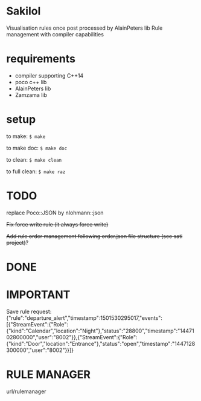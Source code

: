 Sakilol
======

Visualisation rules once post processed by AlainPeters lib
Rule management with compiler capabilities

requirements
============

* compiler supporting C++14
* poco c++ lib
* AlainPeters lib
* Zamzama lib

setup
=====

to make:
 ```$ make```

to make doc:
 ```$ make doc```

to clean:
 ```$ make clean```

to full clean:
 ```$ make raz```

	
TODO
====

replace Poco::JSON by nlohmann::json

~~Fix force write rule (it always force write)~~

~~Add rule order management following order.json file structure (see sati project)~~?

DONE
====


IMPORTANT
=========
Save rule request:
{"rule":"departure_alert","timestamp":1501530295017,"events":[{"StreamEvent":{"Role":{"kind":"Calendar","location":"Night"},"status":"28800","timestamp":"1447102800000","user":"8002"}},{"StreamEvent":{"Role":{"kind":"Door","location":"Entrance"},"status":"open","timestamp":"1447128300000","user":"8002"}}]}

RULE MANAGER
============

url/rulemanager